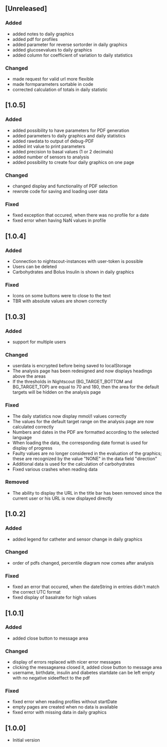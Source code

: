 ## [Unreleased]
### Added
- added notes to daily graphics
- added pdf for profiles
- added parameter for reverse sortorder in daily graphics
- added glucosevalues to daily graphics
- added column for coefficient of variation to daily statistics
 
### Changed
- made request for valid url more flexible
- made formparameters sortable in code
- corrected calculation of totals in daily statistic

## [1.0.5]
### Added
- added possibility to have parameters for PDF generation
- added parameters to daily graphics and daily statistics
- added rawdata to output of debug-PDF
- added int value to print parameters
- added precision to basal values (1 or 2 decimals) 
- added number of sensors to analysis
- added possibility to create four daily graphics on one page

### Changed
- changed display and functionality of PDF selection
- rewrote code for saving and loading user data

### Fixed
- fixed exception that occured, when there was no profile for a date
- fixed error when having NaN values in profile

## [1.0.4]
### Added
- Connection to nightscout-instances with user-token is possible
- Users can be deleted
- Carbohydrates and Bolus Insulin is shown in daily graphics

### Fixed
- Icons on some buttons were to close to the text
- TBR with absolute values are shown correctly

## [1.0.3]
### Added
- support for multiple users 

### Changed
- userdata is encrypted before being saved to localStorage
- The analysis page has been redesigned and now displays headings above the areas
- If the thresholds in Nightscout (BG_TARGET_BOTTOM and BG_TARGET_TOP) are equal to 70 and 180, then the area for the default targets will be hidden on the analysis page 

### Fixed
- The daily statistics now display mmol/l values ​​correctly
- The values ​​for the default target range on the analysis page are now calculated correctly
- Numbers and dates in the PDF are formatted according to the selected language
- When loading the data, the corresponding date format is used for display of progress
- Faulty values ​​are no longer considered in the evaluation of the graphics; these are recognized by the value "NONE" in the data field "direction"
- Additional data is used for the calculation of carbohydrates
- Fixed various crashes when reading data

### Removed
- The ability to display the URL in the title bar has been removed since the current user or his URL is now displayed directly

## [1.0.2]
### Added
- added legend for catheter and sensor change in daily graphics

### Changed
- order of pdfs changed, percentile diagram now comes after analysis

### Fixed
- fixed an error that occured, when the dateString in entries didn't match the correct UTC format
- fixed display of basalrate for high values

## [1.0.1]
### Added
- added close button to message area

### Changed
- display of errors replaced with nicer error messages
- clicking the messagearea closed it, added close button to message area
- username, birthdate, insulin and diabetes startdate can be left empty with no negative sideeffect to the pdf

### Fixed
- fixed error when reading profiles without startDate
- empty pages are created when no data is available
- fixed error with missing data in daily graphics

## [1.0.0]
- Initial version
